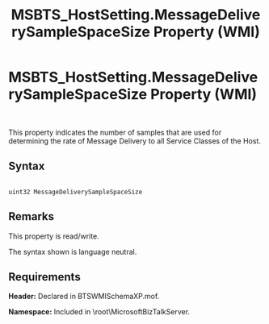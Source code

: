 ﻿---
title: MSBTS_HostSetting.MessageDeliverySampleSpaceSize Property (WMI)
TOCTitle: MSBTS_HostSetting.MessageDeliverySampleSpaceSize Property (WMI)
ms:assetid: 25cc2d51-b0b7-4a00-a8b0-ae6a7cf32153
ms:mtpsurl: https://msdn.microsoft.com/en-us/library/Aa559253(v=BTS.80)
ms:contentKeyID: 51526891
ms.date: 08/30/2017
mtps_version: v=BTS.80
---

# MSBTS\_HostSetting.MessageDeliverySampleSpaceSize Property (WMI)

 

This property indicates the number of samples that are used for determining the rate of Message Delivery to all Service Classes of the Host.

## Syntax

``` 
  
uint32 MessageDeliverySampleSpaceSize  
```

## Remarks

This property is read/write.

The syntax shown is language neutral.

## Requirements

**Header:** Declared in BTSWMISchemaXP.mof.

**Namespace:** Included in \\root\\MicrosoftBizTalkServer.

